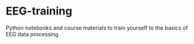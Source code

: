# EEG-training
Python notebooks and course materials to train yourself to the basics of EEG data processing
